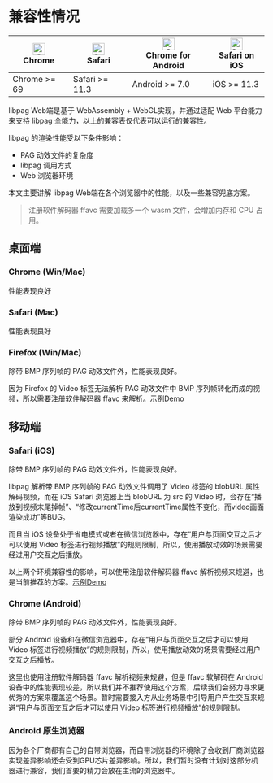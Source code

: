 # 兼容性情况

| [<img src="https://raw.githubusercontent.com/alrra/browser-logos/master/src/chrome/chrome_48x48.png" alt="Chrome" width="24px" height="24px" />](http://godban.github.io/browsers-support-badges/)<br/>Chrome | [<img src="https://raw.githubusercontent.com/alrra/browser-logos/master/src/safari/safari_48x48.png" alt="Safari" width="24px" height="24px" />](http://godban.github.io/browsers-support-badges/)<br/>Safari | [<img src="https://raw.githubusercontent.com/alrra/browser-logos/master/src/chrome/chrome_48x48.png" alt="Chrome" width="24px" height="24px" />](http://godban.github.io/browsers-support-badges/)<br/>Chrome for Android | [<img src="https://raw.githubusercontent.com/alrra/browser-logos/master/src/safari/safari_48x48.png" alt="Safari" width="24px" height="24px" />](http://godban.github.io/browsers-support-badges/)<br/>Safari on iOS |
| ------------------------------------------------------------------------------------------------------------------------------------------------------------------------------------------------------------- | ------------------------------------------------------------------------------------------------------------------------------------------------------------------------------------------------------------- | ------------------------------------------------------------------------------------------------------------------------------------------------------------------------------------------------------------------------- | -------------------------------------------------------------------------------------------------------------------------------------------------------------------------------------------------------------------- |
| Chrome >= 69                                                                                                                                                                                                  | Safari >= 11.3                                                                                                                                                                                                | Android >= 7.0                                                                                                                                                                                                            | iOS >= 11.3                                                                                                                                                                                                          |

libpag Web端是基于 WebAssembly + WebGL实现，并通过适配 Web 平台能力来支持 libpag 全能力，以上的兼容表仅代表可以运行的兼容性。

libpag 的渲染性能受以下条件影响：

- PAG 动效文件的复杂度
- libpag 调用方式
- Web 浏览器环境

本文主要讲解 libpag Web端在各个浏览器中的性能，以及一些兼容兜底方案。

> 注册软件解码器 ffavc 需要加载多一个 wasm 文件，会增加内存和 CPU 占用。

## 桌面端

### Chrome (Win/Mac)

性能表现良好

### Safari (Mac)

性能表现良好

### Firefox (Win/Mac)

除带 BMP 序列帧的 PAG 动效文件外，性能表现良好。

因为 Firefox 的 Video 标签无法解析 PAG 动效文件中 BMP 序列帧转化而成的视频，所以需要注册软件解码器 ffavc 来解析。[示例Demo](https://github.com/libpag/pag-web/blob/main/pages/software-decoder.html)

## 移动端

###  Safari (iOS)

除带 BMP 序列帧的 PAG 动效文件外，性能表现良好。

libpag 解析带 BMP 序列帧的 PAG 动效文件调用了 Video 标签的 blobURL 属性解码视频，而在 iOS Safari 浏览器上当 blobURL 为 src 的 Video 时，会存在“播放到视频末尾掉帧”、“修改currentTime后currentTime属性不变化，而video画面渲染成功”等BUG。

而且当 iOS 设备处于省电模式或者在微信浏览器中，存在“用户与页面交互之后才可以使用 Video 标签进行视频播放”的规则限制，所以，使用播放动效的场景需要经过用户交互之后播放。

以上两个环境兼容性的影响，可以使用注册软件解码器 ffavc 解析视频来规避，也是当前推荐的方案。[示例Demo](https://github.com/libpag/pag-web/blob/main/pages/software-decoder.html)

### Chrome (Android)

除带 BMP 序列帧的 PAG 动效文件外，性能表现良好。

部分 Android 设备和在微信浏览器中，存在“用户与页面交互之后才可以使用 Video 标签进行视频播放”的规则限制，所以，使用播放动效的场景需要经过用户交互之后播放。

这里也使用注册软件解码器 ffavc 解析视频来规避，但是 ffavc 软解码在 Android 设备中的性能表现较差，所以我们并不推荐使用这个方案，后续我们会努力寻求更优秀的方案来覆盖这个场景。暂时需要接入方从业务场景中引导用户产生交互来规避“用户与页面交互之后才可以使用 Video 标签进行视频播放”的规则限制。

### Android 原生浏览器

因为各个厂商都有自己的自带浏览器，而自带浏览器的环境除了会收到厂商浏览器实现差异影响还会受到GPU芯片差异影响。所以，我们暂时没有计划对这部分机器进行兼容，我们首要的精力会放在主流的浏览器中。